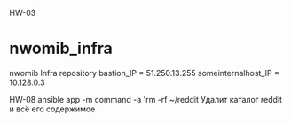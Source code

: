 HW-03
# nwomib_infra
nwomib Infra repository
bastion_IP = 51.250.13.255
someinternalhost_IP = 10.128.0.3



HW-08
ansible app -m command -a 'rm -rf ~/reddit   Удалит каталог reddit и всё его содержимое